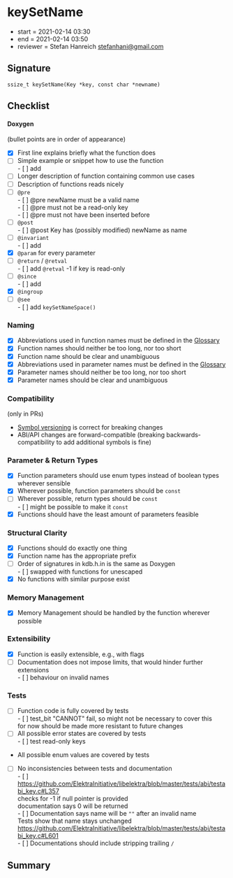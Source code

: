 # keySetName

- start = 2021-02-14 03:30
- end = 2021-02-14 03:50
- reviewer = Stefan Hanreich <stefanhani@gmail.com>

## Signature

`ssize_t keySetName(Key *key, const char *newname)`

## Checklist

#### Doxygen

(bullet points are in order of appearance)

- [x] First line explains briefly what the function does
- [ ] Simple example or snippet how to use the function  
       - [ ] add
- [ ] Longer description of function containing common use cases
- [ ] Description of functions reads nicely
- [ ] `@pre`  
       - [ ] @pre newName must be a valid name  
       - [ ] @pre must not be a read-only key  
       - [ ] @pre must not have been inserted before
- [ ] `@post`  
       - [ ] @post Key has (possibly modified) newName as name
- [ ] `@invariant`  
       - [ ] add
- [x] `@param` for every parameter
- [ ] `@return` / `@retval`  
       - [ ] add `@retval` -1 if key is read-only
- [ ] `@since`  
       - [ ] add
- [x] `@ingroup`
- [ ] `@see`  
       - [ ] add `keySetNameSpace()`

### Naming

- [x] Abbreviations used in function names must be defined in the
      [Glossary](/doc/help/elektra-glossary.md)
- [x] Function names should neither be too long, nor too short
- [x] Function name should be clear and unambiguous
- [x] Abbreviations used in parameter names must be defined in the
      [Glossary](/doc/help/elektra-glossary.md)
- [x] Parameter names should neither be too long, nor too short
- [x] Parameter names should be clear and unambiguous

### Compatibility

(only in PRs)

- [Symbol versioning](/doc/dev/symbol-versioning.md)
  is correct for breaking changes
- ABI/API changes are forward-compatible (breaking backwards-compatibility
  to add additional symbols is fine)

### Parameter & Return Types

- [x] Function parameters should use enum types instead of boolean types
      wherever sensible
- [x] Wherever possible, function parameters should be `const`
- [ ] Wherever possible, return types should be `const`  
       - [ ] might be possible to make it `const`
- [x] Functions should have the least amount of parameters feasible

### Structural Clarity

- [x] Functions should do exactly one thing
- [x] Function name has the appropriate prefix
- [ ] Order of signatures in kdb.h.in is the same as Doxygen  
       - [ ] swapped with functions for unescaped
- [x] No functions with similar purpose exist

### Memory Management

- [x] Memory Management should be handled by the function wherever possible

### Extensibility

- [x] Function is easily extensible, e.g., with flags
- [ ] Documentation does not impose limits, that would hinder further extensions  
       - [ ] behaviour on invalid names

### Tests

- [ ] Function code is fully covered by tests  
       - [ ] test_bit "CANNOT" fail, so might not be necessary to cover this  
       for now should be made more resistant to future changes
- [ ] All possible error states are covered by tests  
       - [ ] test read-only keys
- All possible enum values are covered by tests
- [ ] No inconsistencies between tests and documentation  
       - [ ] https://github.com/ElektraInitiative/libelektra/blob/master/tests/abi/testabi_key.c#L357  
       checks for -1 if null pointer is provided  
       documentation says 0 will be returned  
       - [ ] Documentation says name will be `""` after an invalid name  
       Tests show that name stays unchanged  
       https://github.com/ElektraInitiative/libelektra/blob/master/tests/abi/testabi_key.c#L601  
       - [ ] Documentations should include stripping trailing `/`

## Summary
